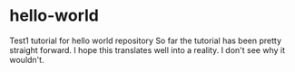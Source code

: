 # hello-world
Test1 tutorial for hello world repository
So far the tutorial has been pretty straight forward.  I hope this translates well into a reality.  I don't see why it wouldn't.
